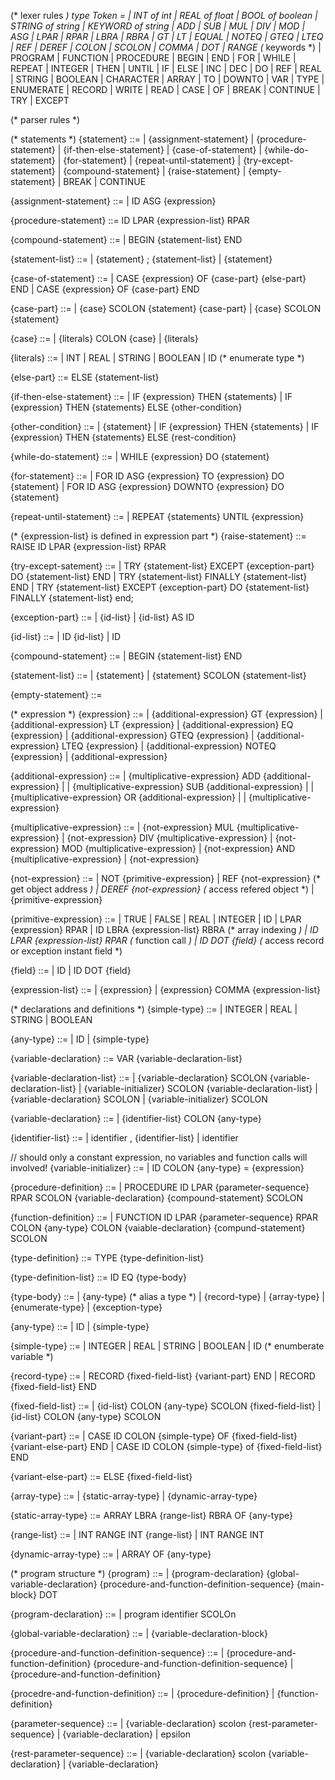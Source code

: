 (* lexer rules *)
type Token = 
    | INT of int
    | REAL of float
    | BOOL of boolean
    | STRING of string
    | KEYWORD of string
    | ADD
    | SUB
    | MUL
    | DIV
    | MOD
    | ASG
    | LPAR
    | RPAR
    | LBRA
    | RBRA
    | GT
    | LT
    | EQUAL
    | NOTEQ
    | GTEQ
    | LTEQ
    | REF
    | DEREF
    | COLON
    | SCOLON
    | COMMA
    | DOT
    | RANGE
(* keywords *)
    | PROGRAM
    | FUNCTION
    | PROCEDURE
    | BEGIN
    | END
    | FOR
    | WHILE
    | REPEAT
    | INTEGER
    | THEN
    | UNTIL
    | IF
    | ELSE
    | INC
    | DEC
    | DO
    | REF
    | REAL
    | STRING
    | BOOLEAN
    | CHARACTER
    | ARRAY
    | TO
    | DOWNTO
    | VAR
    | TYPE
    | ENUMERATE
    | RECORD
    | WRITE
    | READ
    | CASE
    | OF 
    | BREAK
    | CONTINUE
    | TRY
    | EXCEPT


(* parser rules *)

(* statements *)
{statement} ::=
    | {assignment-statement}
    | {procedure-statement}
    | {if-then-else-statement}
    | {case-of-statement}
    | {while-do-statement}
    | {for-statement}
    | {repeat-until-statement}
    | {try-except-statement}
    | {compound-statement}
    | {raise-statement}
    | {empty-statement}
    | BREAK
    | CONTINUE

{assignment-statement} ::= 
    | ID ASG {expression}

{procedure-statement} ::= ID LPAR {expression-list} RPAR

{compound-statement} ::=
    | BEGIN {statement-list} END

{statement-list} ::=
    | {statement} ; {statement-list}
    | {statement}

{case-of-statement} ::=
    | CASE {expression} OF {case-part} {else-part} END
    | CASE {expression} OF {case-part} END

{case-part} ::= 
    | {case} SCOLON {statement} {case-part}
    | {case} SCOLON {statement}

{case} ::=
    | {literals} COLON {case}
    | {literals}

{literals} ::=
    | INT
    | REAL
    | STRING
    | BOOLEAN
    | ID    (* enumerate type *)

{else-part} ::= ELSE {statement-list}

{if-then-else-statement} ::=
    | IF {expression} THEN {statements}
    | IF {expression} THEN {statements} ELSE {other-condition}

{other-condition} ::=
    | {statement}
    | IF {expression} THEN {statements}
    | IF {expression} THEN {statements} ELSE {rest-condition}

{while-do-statement} ::= 
    | WHILE {expression} DO {statement}

{for-statement} ::=
    | FOR ID ASG {expression} TO {expression} DO {statement}
    | FOR ID ASG {expression} DOWNTO {expression} DO {statement}

{repeat-until-statement} ::= 
    | REPEAT {statements} UNTIL {expression}

(* {expression-list} is defined in expression part *)
{raise-statement} ::= RAISE ID LPAR {expression-list} RPAR 

{try-except-satement} ::=
    | TRY {statement-list} EXCEPT {exception-part} DO {statement-list} END
    | TRY {statement-list} FINALLY {statement-list} END
    | TRY {statement-list} EXCEPT {exception-part} DO {statement-list} FINALLY {statement-list} end;

{exception-part} ::=
    | {id-list}
    | {id-list} AS ID

{id-list} ::=
    | ID {id-list}
    | ID

{compound-statement} ::=
    | BEGIN {statement-list} END

{statement-list} ::=
    | {statement}
    | {statement} SCOLON {statement-list}

{empty-statement} ::= 


(* expression *)
{expression} ::= 
    | {additional-expression} GT   {expression}
    | {additional-expression} LT   {expression}
    | {additional-expression} EQ   {expression}
    | {additional-expression} GTEQ {expression}
    | {additional-expression} LTEQ {expression}
    | {additional-expression} NOTEQ {expression}
    | {additional-expression}

{additional-expression} ::= 
    | {multiplicative-expression} ADD {additional-expression} |
    | {multiplicative-expression} SUB {additional-expression} |
    | {multiplicative-expression} OR  {additional-expression} |
    | {multiplicative-expression}

{multiplicative-expression} ::= 
    | {not-expression} MUL {multiplicative-expression}
    | {not-expression} DIV {multiplicative-expression}
    | {not-expression} MOD {multiplicative-expression}
    | {not-expression} AND {multiplicative-expression}
    | {not-expression}

{not-expression} ::=
    | NOT {primitive-expression}
    | REF {not-expression}    (* get object address *)
    | DEREF {not-expression}  (* access refered object *)
    | {primitive-expression}

{primitive-expression} ::= 
    | TRUE
    | FALSE
    | REAL
    | INTEGER
    | ID
    | LPAR {expression} RPAR
    | ID LBRA {expression-list} RBRA  (* array indexing *)
    | ID LPAR {expression-list} RPAR  (* function call *)
    | ID DOT {field}   (* access record or exception instant field *)

{field} ::= 
    | ID
    | ID DOT {field}

{expression-list} ::= 
    | {expression}
    | {expression} COMMA {expression-list}

(* declarations and definitions *)
{simple-type} ::=
    | INTEGER
    | REAL
    | STRING
    | BOOLEAN

{any-type} ::=
    | ID
    | {simple-type}

{variable-declaration} ::= VAR {variable-declaration-list}

{variable-declaration-list} ::=
    | {variable-declaration} SCOLON {variable-declaration-list}
    | {variable-initializer} SCOLON {variable-declaration-list}
    | {variable-declaration} SCOLON
    | {variable-initializer} SCOLON

{variable-declaration} ::=
    | {identifier-list} COLON {any-type}

{identifier-list} ::= 
    | identifier , {identifier-list}
    | identifier

// should only a constant expression, no variables and function calls will involved!
{variable-initializer} ::= 
    | ID COLON {any-type} = {expression} 


{procedure-definition} ::=
    | PROCEDURE ID LPAR {parameter-sequence} RPAR SCOLON {variable-declaration} {compound-statement} SCOLON

{function-definition} ::= 
    | FUNCTION ID LPAR {parameter-sequence} RPAR COLON {any-type} COLON {vaiable-declaration} {compund-statement} SCOLON

{type-definition} ::= TYPE {type-definition-list}

{type-definition-list} ::= ID EQ {type-body}

{type-body} ::=
    | {any-type}   (* alias a type *)
    | {record-type}
    | {array-type}
    | {enumerate-type}
    | {exception-type}

{any-type} ::=
    | ID
    | {simple-type}

{simple-type} ::=
    | INTEGER
    | REAL
    | STRING
    | BOOLEAN
    | ID (* enumberate variable *)

{record-type} ::=
    | RECORD {fixed-field-list} {variant-part} END
    | RECORD {fixed-field-list} END

{fixed-field-list} ::=
    | {id-list} COLON {any-type} SCOLON {fixed-field-list}
    | {id-list} COLON {any-type} SCOLON

{variant-part} ::=
    | CASE ID COLON {simple-type} OF {fixed-field-list} {variant-else-part} END
    | CASE ID COLON {simple-type} of {fixed-field-list} END

{variant-else-part} ::= ELSE {fixed-field-list} 


{array-type} ::= 
    | {static-array-type}
    | {dynamic-array-type}

{static-array-type} ::= ARRAY LBRA {range-list} RBRA OF {any-type}

{range-list} ::=
    | INT RANGE INT {range-list}
    | INT RANGE INT

{dynamic-array-type} ::=
    | ARRAY OF {any-type}

(* program structure *)
{program} ::= 
    | {program-declaration} {global-variable-declaration} {procedure-and-function-definition-sequence} {main-block} DOT

{program-declaration} ::= 
    | program identifier SCOLOn

{global-variable-declaration} ::= 
    | {variable-declaration-block}

{procedure-and-function-definition-sequence} ::=
    | {procedure-and-function-definition} {procedure-and-function-definition-sequence}
    | {procedure-and-function-definition}

{procedre-and-function-definition} ::=
    | {procedure-definition}
    | {function-definition}

{parameter-sequence} ::=
    | {variable-declaration} scolon {rest-parameter-sequence}
    | {variable-declaration}
    | epsilon

{rest-parameter-sequence} ::=
    | {variable-declaration} scolon {variable-declaration}
    | {variable-declaration}
